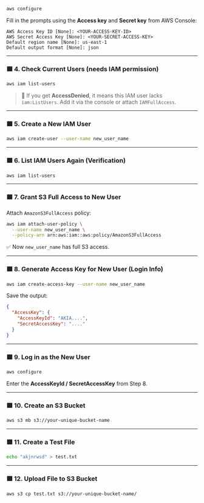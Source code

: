 ```bash
aws configure
```

Fill in the prompts using the **Access key** and **Secret key** from AWS Console:

```
AWS Access Key ID [None]: <YOUR-ACCESS-KEY-ID>
AWS Secret Access Key [None]: <YOUR-SECRET-ACCESS-KEY>
Default region name [None]: us-east-1
Default output format [None]: json
```

---

### 🟩 4. **Check Current Users (needs IAM permission)**

```bash
aws iam list-users
```

> 🔐 If you get **AccessDenied**, it means this IAM user lacks `iam:ListUsers`. Add it via the console or attach `IAMFullAccess`.

---

### 🟩 5. **Create a New IAM User**

```bash
aws iam create-user --user-name new_user_name
```

---

### 🟩 6. **List IAM Users Again (Verification)**

```bash
aws iam list-users
```

---

### 🟩 7. **Grant S3 Full Access to New User**

Attach `AmazonS3FullAccess` policy:

```bash
aws iam attach-user-policy \
  --user-name new_user_name \
  --policy-arn arn:aws:iam::aws:policy/AmazonS3FullAccess
```

✅ Now `new_user_name` has full S3 access.

---

### 🟩 8. **Generate Access Key for New User (Login Info)**

```bash
aws iam create-access-key --user-name new_user_name
```

Save the output:

```json
{
  "AccessKey": {
    "AccessKeyId": "AKIA....",
    "SecretAccessKey": "...."
  }
}
```

---

### 🟩 9. **Log in as the New User**

```bash
aws configure
```

Enter the **AccessKeyId / SecretAccessKey** from Step 8.

---

### 🟩 10. **Create an S3 Bucket**

```bash
aws s3 mb s3://your-unique-bucket-name
```


---

### 🟩 11. **Create a Test File**

```bash
echo "akjnrwsd" > test.txt
```

---

### 🟩 12. **Upload File to S3 Bucket**

```bash
aws s3 cp test.txt s3://your-unique-bucket-name/
```
